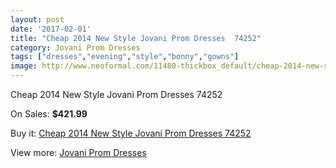 ```yaml
---
layout: post
date: '2017-02-01'
title: "Cheap 2014 New Style Jovani Prom Dresses  74252"
category: Jovani Prom Dresses
tags: ["dresses","evening","style","bonny","gowns"]
image: http://www.neoformal.com/11480-thickbox_default/cheap-2014-new-style-jovani-prom-dresses-74252.jpg
---
```

Cheap 2014 New Style Jovani Prom Dresses  74252

On Sales: **$421.99**
<a href="https://www.neoformal.com/en/jovani-prom-dresses-2014/4102-cheap-2014-new-style-jovani-prom-dresses-74252.html"><amp-img layout="responsive" width="600" height="600" src="//www.neoformal.com/11480-thickbox_default/cheap-2014-new-style-jovani-prom-dresses-74252.jpg" alt="Cheap 2014 New Style Jovani Prom Dresses  74252 0" /></a>
<a href="https://www.neoformal.com/en/jovani-prom-dresses-2014/4102-cheap-2014-new-style-jovani-prom-dresses-74252.html"><amp-img layout="responsive" width="600" height="600" src="//www.neoformal.com/11481-thickbox_default/cheap-2014-new-style-jovani-prom-dresses-74252.jpg" alt="Cheap 2014 New Style Jovani Prom Dresses  74252 1" /></a>

Buy it: [Cheap 2014 New Style Jovani Prom Dresses  74252](https://www.neoformal.com/en/jovani-prom-dresses-2014/4102-cheap-2014-new-style-jovani-prom-dresses-74252.html "Cheap 2014 New Style Jovani Prom Dresses  74252")

View more: [Jovani Prom Dresses](https://www.neoformal.com/en/53-jovani-prom-dresses-2014 "Jovani Prom Dresses")